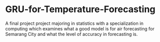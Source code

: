 # GRU-for-Temperature-Forecasting
A final project project majoring in statistics with a specialization in computing which examines what a good model is for air forecasting for Semarang City and what the level of accuracy in forecasting is.
